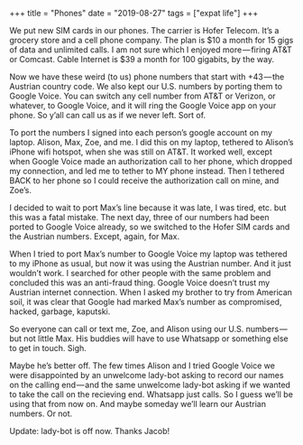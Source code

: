 +++
title = "Phones"
date = "2019-08-27"
tags = ["expat life"]
+++

We put new SIM cards in our phones. The carrier is Hofer Telecom. It’s a grocery store and a cell phone company. The plan is $10 a month for 15 gigs of data and unlimited calls. I am not sure which I enjoyed more — firing AT&T or Comcast. Cable Internet is $39 a month for 100 gigabits, by the way.

Now we have these weird (to us) phone numbers that start with +43 — the Austrian country code. We also kept our U.S. numbers by porting them to Google Voice. You can switch any cell number from AT&T or Verizon, or whatever, to Google Voice, and it will ring the Google Voice app on your phone. So y’all can call us as if we never left. Sort of.

To port the numbers I signed into each person’s google account on my laptop. Alison, Max, Zoe, and me. I did this on my laptop, tethered to Alison’s iPhone wifi hotspot, when she was still on AT&T. It worked well, except when Google Voice made an authorization call to her phone, which dropped my connection, and led me to tether to MY phone instead. Then I tethered BACK to her phone so I could receive the authorization call on mine, and Zoe’s.

I decided to wait to port Max’s line because it was late, I was tired, etc. but this was a fatal mistake. The next day, three of our numbers had been ported to Google Voice already, so we switched to the Hofer SIM cards and the Austrian numbers. Except, again, for Max.

When I tried to port Max’s number to Google Voice my laptop was tethered to my iPhone as usual, but now it was using the Austrian number. And it just wouldn’t work. I searched for other people with the same problem and concluded this was an anti-fraud thing. Google Voice doesn’t trust my Austrian internet connection. When I asked my brother to try from American soil, it was clear that Google had marked Max’s number as compromised, hacked, garbage, kaputski.

So everyone can call or text me, Zoe, and Alison using our U.S. numbers — but not little Max. His buddies will have to use Whatsapp or something else to get in touch. Sigh.

Maybe he’s better off. The few times Alison and I tried Google Voice we were disappointed by an unwelcome lady-bot asking to record our names on the calling end — and the same unwelcome lady-bot asking if we wanted to take the call on the recieving end. Whatsapp just calls. So I guess we’ll be using that from now on. And maybe someday we’ll learn our Austrian numbers. Or not.

Update: lady-bot is off now. Thanks Jacob!
